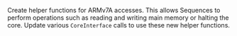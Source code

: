 Create helper functions for ARMv7A accesses. This allows Sequences to perform operations such as reading and writing main memory or halting the core. Update various `CoreInterface` calls to use these new helper functions.